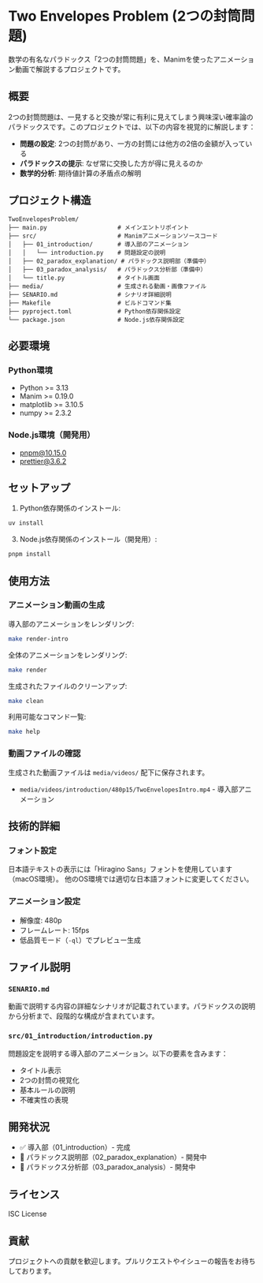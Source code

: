 # Two Envelopes Problem (2つの封筒問題)

数学の有名なパラドックス「2つの封筒問題」を、Manimを使ったアニメーション動画で解説するプロジェクトです。

## 概要

2つの封筒問題は、一見すると交換が常に有利に見えてしまう興味深い確率論のパラドックスです。このプロジェクトでは、以下の内容を視覚的に解説します：

- **問題の設定**: 2つの封筒があり、一方の封筒には他方の2倍の金額が入っている
- **パラドックスの提示**: なぜ常に交換した方が得に見えるのか
- **数学的分析**: 期待値計算の矛盾点の解明

## プロジェクト構造

```
TwoEnvelopesProblem/
├── main.py                    # メインエントリポイント
├── src/                       # Manimアニメーションソースコード
│   ├── 01_introduction/       # 導入部のアニメーション
│   │   └── introduction.py    # 問題設定の説明
│   ├── 02_paradox_explanation/ # パラドックス説明部（準備中）
│   ├── 03_paradox_analysis/   # パラドックス分析部（準備中）
│   └── title.py               # タイトル画面
├── media/                     # 生成される動画・画像ファイル
├── SENARIO.md                 # シナリオ詳細説明
├── Makefile                   # ビルドコマンド集
├── pyproject.toml             # Python依存関係設定
└── package.json               # Node.js依存関係設定
```

## 必要環境

### Python環境

- Python >= 3.13
- Manim >= 0.19.0
- matplotlib >= 3.10.5
- numpy >= 2.3.2

### Node.js環境（開発用）

- pnpm@10.15.0
- prettier@3.6.2

## セットアップ

1. Python依存関係のインストール:

```bash
uv install
```

3. Node.js依存関係のインストール（開発用）:

```bash
pnpm install
```

## 使用方法

### アニメーション動画の生成

導入部のアニメーションをレンダリング:

```bash
make render-intro
```

全体のアニメーションをレンダリング:

```bash
make render
```

生成されたファイルのクリーンアップ:

```bash
make clean
```

利用可能なコマンド一覧:

```bash
make help
```

### 動画ファイルの確認

生成された動画ファイルは `media/videos/` 配下に保存されます。

- `media/videos/introduction/480p15/TwoEnvelopesIntro.mp4` - 導入部アニメーション

## 技術的詳細

### フォント設定

日本語テキストの表示には「Hiragino Sans」フォントを使用しています（macOS環境）。
他のOS環境では適切な日本語フォントに変更してください。

### アニメーション設定

- 解像度: 480p
- フレームレート: 15fps
- 低品質モード（`-ql`）でプレビュー生成

## ファイル説明

### `SENARIO.md`

動画で説明する内容の詳細なシナリオが記載されています。パラドックスの説明から分析まで、段階的な構成が含まれています。

### `src/01_introduction/introduction.py`

問題設定を説明する導入部のアニメーション。以下の要素を含みます：

- タイトル表示
- 2つの封筒の視覚化
- 基本ルールの説明
- 不確実性の表現

## 開発状況

- ✅ 導入部（01_introduction）- 完成
- 🔄 パラドックス説明部（02_paradox_explanation）- 開発中
- 🔄 パラドックス分析部（03_paradox_analysis）- 開発中

## ライセンス

ISC License

## 貢献

プロジェクトへの貢献を歓迎します。プルリクエストやイシューの報告をお待ちしております。
